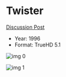 # Twister

[Discussion Post](https://www.avsforum.com/threads/bass-eq-for-filtered-movies.2995212/post-58498402)

* Year: 1996
* Format: TrueHD 5.1

![img 0](https://i.imgur.com/EyQK0xY.jpg)

![img 1](https://i.imgur.com/ooX90rF.png)

